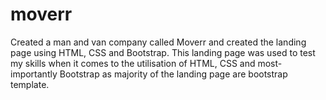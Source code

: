 # moverr
Created a man and van company called Moverr and created the landing page using HTML, CSS and Bootstrap. This landing page was used to test my skills when it comes to the utilisation of HTML, CSS and most-importantly Bootstrap as majority of the landing page are bootstrap template.
